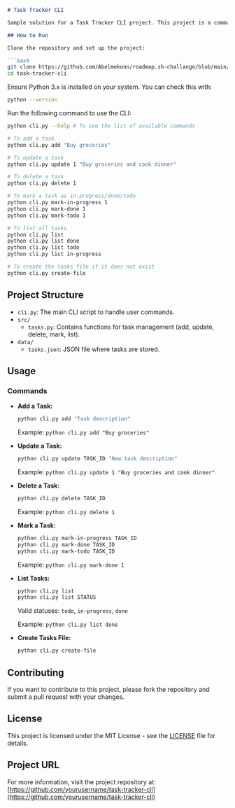 
```markdown
# Task Tracker CLI

Sample solution for a Task Tracker CLI project. This project is a command-line interface (CLI) tool to track and manage tasks. 

## How to Run

Clone the repository and set up the project:

```bash
git clone https://github.com/Abelmekonn/roadmap.sh-challange/blob/main/Task%20Tracker%20Cli.git
cd task-tracker-cli
```

Ensure Python 3.x is installed on your system. You can check this with:

```bash
python --version
```

Run the following command to use the CLI:

```bash
python cli.py --help # To see the list of available commands

# To add a task
python cli.py add "Buy groceries"

# To update a task
python cli.py update 1 "Buy groceries and cook dinner"

# To delete a task
python cli.py delete 1

# To mark a task as in-progress/done/todo
python cli.py mark-in-progress 1
python cli.py mark-done 1
python cli.py mark-todo 1

# To list all tasks
python cli.py list
python cli.py list done
python cli.py list todo
python cli.py list in-progress

# To create the tasks file if it does not exist
python cli.py create-file
```

## Project Structure

- `cli.py`: The main CLI script to handle user commands.
- `src/`
  - `tasks.py`: Contains functions for task management (add, update, delete, mark, list).
- `data/`
  - `tasks.json`: JSON file where tasks are stored.

## Usage

### Commands

- **Add a Task:**
  ```bash
  python cli.py add "Task description"
  ```
  Example: `python cli.py add "Buy groceries"`

- **Update a Task:**
  ```bash
  python cli.py update TASK_ID "New task description"
  ```
  Example: `python cli.py update 1 "Buy groceries and cook dinner"`

- **Delete a Task:**
  ```bash
  python cli.py delete TASK_ID
  ```
  Example: `python cli.py delete 1`

- **Mark a Task:**
  ```bash
  python cli.py mark-in-progress TASK_ID
  python cli.py mark-done TASK_ID
  python cli.py mark-todo TASK_ID
  ```
  Example: `python cli.py mark-done 1`

- **List Tasks:**
  ```bash
  python cli.py list
  python cli.py list STATUS
  ```
  Valid statuses: `todo`, `in-progress`, `done`

  Example: `python cli.py list done`

- **Create Tasks File:**
  ```bash
  python cli.py create-file
  ```

## Contributing

If you want to contribute to this project, please fork the repository and submit a pull request with your changes.

## License

This project is licensed under the MIT License - see the [LICENSE](LICENSE) file for details.

## Project URL

For more information, visit the project repository at: [https://github.com/yourusername/task-tracker-cli](https://github.com/yourusername/task-tracker-cli)
```
